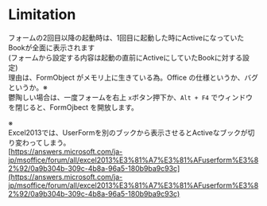 # Limitation

フォームの2回目以降の起動時は、1回目に起動した時にActiveになっていたBookが全面に表示されます  
(フォームから設定する内容は起動の直前にActiveにしていたBookに対する設定)    
理由は、FormObject がメモリ上に生きている為。Office の仕様というか、バグというか。※  
鬱陶しい場合は、一度フォームを右上 `x`ボタン押下か、`Alt + F4` でウィンドウを閉じると、FormOjbect を開放します。  


※  
Excel2013では、UserFormを別のブックから表示させるとActiveなブックが切り変わってしまう。  
[https://answers.microsoft.com/ja-jp/msoffice/forum/all/excel2013%E3%81%A7%E3%81%AFuserform%E3%82%92/0a9b304b-309c-4b8a-96a5-180b9ba9c93c](https://answers.microsoft.com/ja-jp/msoffice/forum/all/excel2013%E3%81%A7%E3%81%AFuserform%E3%82%92/0a9b304b-309c-4b8a-96a5-180b9ba9c93c)

	

